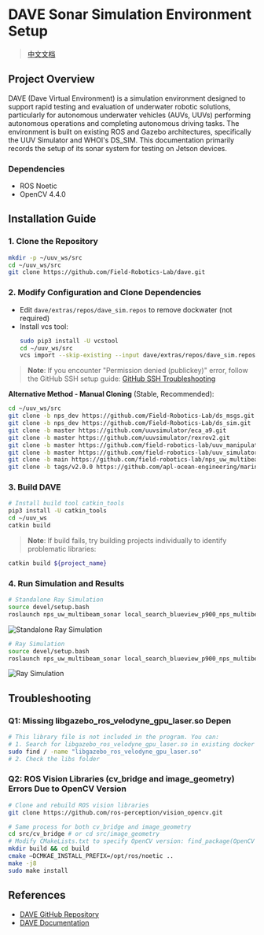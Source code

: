 # DAVE Sonar Simulation Environment Setup

> [中文文档](README_CN.md)

## Project Overview

DAVE (Dave Virtual Environment) is a simulation environment designed to support rapid testing and evaluation of underwater robotic solutions, particularly for autonomous underwater vehicles (AUVs, UUVs) performing autonomous operations and completing autonomous driving tasks. The environment is built on existing ROS and Gazebo architectures, specifically the UUV Simulator and WHOI's DS_SIM. This documentation primarily records the setup of its sonar system for testing on Jetson devices.

### Dependencies
- ROS Noetic
- OpenCV 4.4.0

## Installation Guide

### 1. Clone the Repository
```bash
mkdir -p ~/uuv_ws/src
cd ~/uuv_ws/src
git clone https://github.com/Field-Robotics-Lab/dave.git
```

### 2. Modify Configuration and Clone Dependencies
- Edit `dave/extras/repos/dave_sim.repos` to remove dockwater (not required)
- Install vcs tool:
    ```bash
    sudo pip3 install -U vcstool
    cd ~/uuv_ws/src
    vcs import --skip-existing --input dave/extras/repos/dave_sim.repos
    ```
> **Note**: If you encounter "Permission denied (publickey)" error, follow the GitHub SSH setup guide:
> [GitHub SSH Troubleshooting](https://docs.github.com/en/authentication/troubleshooting-ssh/error-permission-denied-publickey)

**Alternative Method - Manual Cloning** (Stable, Recommended):
```bash
cd ~/uuv_ws/src
git clone -b nps_dev https://github.com/Field-Robotics-Lab/ds_msgs.git
git clone -b nps_dev https://github.com/Field-Robotics-Lab/ds_sim.git
git clone -b master https://github.com/uuvsimulator/eca_a9.git
git clone -b master https://github.com/uuvsimulator/rexrov2.git
git clone -b master https://github.com/field-robotics-lab/uuv_manipulators.git
git clone -b master https://github.com/field-robotics-lab/uuv_simulator.git
git clone -b main https://github.com/field-robotics-lab/nps_uw_multibeam_sonar.git
git clone -b tags/v2.0.0 https://github.com/apl-ocean-engineering/marine_msgs.git
```

### 3. Build DAVE
```bash
# Install build tool catkin_tools
pip3 install -U catkin_tools
cd ~/uuv_ws
catkin build
```

> **Note**: If build fails, try building projects individually to identify problematic libraries:
```bash
catkin build ${project_name}
```

### 4. Run Simulation and Results
```bash
# Standalone Ray Simulation
source devel/setup.bash
roslaunch nps_uw_multibeam_sonar local_search_blueview_p900_nps_multibeam_urdf_standalone_ray.launch
```
![Standalone Ray Simulation](assets/standalone_ray.png)

```bash
# Ray Simulation
source devel/setup.bash
roslaunch nps_uw_multibeam_sonar local_search_blueview_p900_nps_multibeam_ray.launch
```
![Ray Simulation](assets/ray.png)

## Troubleshooting

### Q1: Missing libgazebo_ros_velodyne_gpu_laser.so Depen
```bash
# This library file is not included in the program. You can:
# 1. Search for libgazebo_ros_velodyne_gpu_laser.so in existing docker version
sudo find / -name "libgazebo_ros_velodyne_gpu_laser.so"
# 2. Check the libs folder
```

### Q2: ROS Vision Libraries (cv_bridge and image_geometry) Errors Due to OpenCV Version
```bash
# Clone and rebuild ROS vision libraries
git clone https://github.com/ros-perception/vision_opencv.git

# Same process for both cv_bridge and image_geometry
cd src/cv_bridge # or cd src/image_geometry
# Modify CMakeLists.txt to specify OpenCV version: find_package(OpenCV 4.4.0 REQUIRED)
mkdir build && cd build 
cmake —DCMKAE_INSTALL_PREFIX=/opt/ros/noetic ..
make -j8
sudo make install 
```

## References
- [DAVE GitHub Repository](https://github.com/Field-Robotics-Lab/DAVE)
- [DAVE Documentation](https://field-robotics-lab.github.io/dave.doc/)
